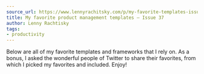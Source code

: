 ```yaml
---
source_url: https://www.lennyrachitsky.com/p/my-favorite-templates-issue-37
title: My favorite product management templates – Issue 37
author: Lenny Rachtisky
tags:
- productivity
---
```


Below are all of my favorite templates and frameworks that I rely on. As a bonus, I asked the wonderful people of Twitter to share their favorites, from which I picked my favorites and included. Enjoy!
